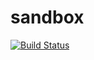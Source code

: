 # sandbox

[![Build Status](https://travis-ci.org/ericminio/sandbox.svg?branch=master)](https://travis-ci.org/ericminio/sandbox)

